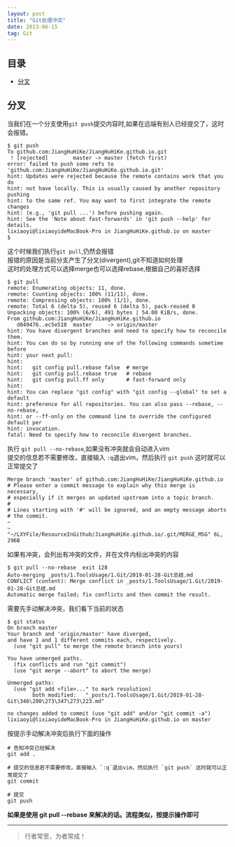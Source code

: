 ```yaml
---
layout: post
title: "Git处理冲突"
date: 2013-06-15
tag: Git
---
```



## 目录


- [分叉](#content1)   



<!-- ************************************************ -->
## <a id="content1">分叉</a>

当我们在一个分支使用`git push`提交内容时,如果在远端有别人已经提交了，这时会报错。      
```shell
$ git push
To github.com:JiangHuHiKe/JiangHuHiKe.github.io.git
 ! [rejected]        master -> master (fetch first)
error: failed to push some refs to 'github.com:JiangHuHiKe/JiangHuHiKe.github.io.git'
hint: Updates were rejected because the remote contains work that you do
hint: not have locally. This is usually caused by another repository pushing
hint: to the same ref. You may want to first integrate the remote changes
hint: (e.g., 'git pull ...') before pushing again.
hint: See the 'Note about fast-forwards' in 'git push --help' for details.
lixiaoyi@lixiaoyideMacBook-Pro in JiangHuHiKe.github.io on master
$   
```

这个时候我们执行`git pull`,仍然会报错  
报错的原因是当前分支产生了分叉(divergent),git不知道如何处理    
这时的处理方式可以选择merge也可以选择rebase,根据自己的喜好选择     
```shell
$ git pull  
remote: Enumerating objects: 11, done.
remote: Counting objects: 100% (11/11), done.
remote: Compressing objects: 100% (1/1), done.
remote: Total 6 (delta 5), reused 6 (delta 5), pack-reused 0
Unpacking objects: 100% (6/6), 491 bytes | 54.00 KiB/s, done.
From github.com:JiangHuHiKe/JiangHuHiKe.github.io
   d049476..ec5e518  master     -> origin/master
hint: You have divergent branches and need to specify how to reconcile them.
hint: You can do so by running one of the following commands sometime before
hint: your next pull:
hint: 
hint:   git config pull.rebase false  # merge
hint:   git config pull.rebase true   # rebase
hint:   git config pull.ff only       # fast-forward only
hint: 
hint: You can replace "git config" with "git config --global" to set a default
hint: preference for all repositories. You can also pass --rebase, --no-rebase,
hint: or --ff-only on the command line to override the configured default per
hint: invocation.
fatal: Need to specify how to reconcile divergent branches.
```

执行 `git pull --no-rebase`,如果没有冲突就会自动进入vim     
提交的信息若不需要修改，直接输入 `:q`退出vim，然后执行 `git push` 这时就可以正常提交了     

```shell
Merge branch 'master' of github.com:JiangHuHiKe/JiangHuHiKe.github.io
# Please enter a commit message to explain why this merge is necessary,
# especially if it merges an updated upstream into a topic branch.
#
# Lines starting with '#' will be ignored, and an empty message aborts
# the commit.
~                                                                                                                                                                         
~                                                                                                                                               
"~/LXYFile/ResourceInGithub/JiangHuHiKe.github.io/.git/MERGE_MSG" 6L, 296B
```

如果有冲突，会列出有冲突的文件，并在文件内标出冲突的内容      

```shell
$ git pull --no-rebase  exit 128
Auto-merging _posts/1.ToolsUsage/1.Git/2019-01-28-Git总结.md
CONFLICT (content): Merge conflict in _posts/1.ToolsUsage/1.Git/2019-01-28-Git总结.md
Automatic merge failed; fix conflicts and then commit the result.
```

需要先手动解决冲突，我们看下当前的状态   
```shell
$ git status  
On branch master
Your branch and 'origin/master' have diverged,
and have 1 and 1 different commits each, respectively.
  (use "git pull" to merge the remote branch into yours)

You have unmerged paths.
  (fix conflicts and run "git commit")
  (use "git merge --abort" to abort the merge)

Unmerged paths:
  (use "git add <file>..." to mark resolution)
        both modified:   "_posts/1.ToolsUsage/1.Git/2019-01-28-Git\346\200\273\347\273\223.md"

no changes added to commit (use "git add" and/or "git commit -a")
lixiaoyi@lixiaoyideMacBook-Pro in JiangHuHiKe.github.io on master
```

按提示手动解决冲突后执行下面的操作     
```shell
# 告知冲突已经解决
git add .

# 提交的信息若不需要修改，直接输入 `:q`退出vim，然后执行 `git push` 这时就可以正常提交了 
git commit

# 提交
git push
```
**如果是使用 git pull --rebase 来解决的话。流程类似，按提示操作即可**    

----------
>  行者常至，为者常成！


